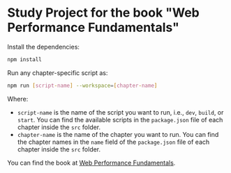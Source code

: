 # Study Project for the book "Web Performance Fundamentals"

Install the dependencies:

```bash
npm install
```

Run any chapter-specific script as:

```bash
npm run [script-name] --workspace=[chapter-name]
```

Where:

- `script-name` is the name of the script you want to run, i.e., `dev`, `build`, or `start`. You can find the available scripts in the `package.json` file of each chapter inside the `src` folder.
- `chapter-name` is the name of the chapter you want to run. You can find the chapter names in the `name` field of the `package.json` file of each chapter inside the `src` folder.

You can find the book at [Web Performance Fundamentals](https://getwebperf.com/).
